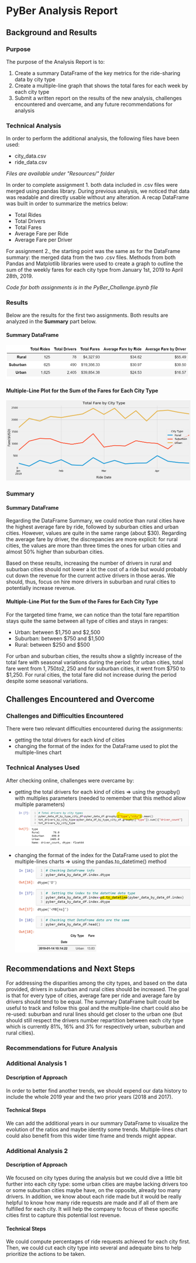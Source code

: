# PyBer Analysis Report

## Background and Results

### Purpose
The purpose of the Analysis Report is to:
1. Create a summary DataFrame of the key metrics for the ride-sharing data by city type
2. Create a multiple-line graph that shows the total fares for each week by each city type
3. Submit a written report on the results of the new analysis, challenges encountered and overcame, and any future recommendations for analysis

### Technical Analysis

In order to perform the additional analysis, the following files have been used:
- city_data.csv
- ride_data.csv

*Files are available under "Resources/" folder*

In order to complete assignment 1. both data included in .csv files were merged using pandas library.
During previous analysis, we noticed that data was readable and directly usable without any alteration.
A recap DataFrame was built in order to summarize the metrics below:
- Total Rides
- Total Drivers
- Total Fares
- Average Fare per Ride
- Average Fare per Driver

For assignment 2., the starting point was the same as for the DataFrame summary: the merged data from the two .csv files.
Methods from both Pandas and Matplotlib libraries were used to create a graph to outline the sum of the weekly fares for each city type from January 1st, 2019 to April 28th, 2019.

*Code for both assignments is in the PyBer_Challenge.ipynb file*


### Results
Below are the results for the first two assignments.
Both results are analyzed in the **Summary** part below.

#### Summary DataFrame
![Summary_DataFrame](Analysis\Summary_DataFrame.png)

#### Multiple-Line Plot for the Sum of the Fares for Each City Type
![Multiple-Line_Plot](Analysis\Fig_Challenge.png)

### Summary

#### Summary DataFrame
Regarding the DataFrame Summary, we could notice than rural cities have the highest average fare by ride, followed by suburban cities and urban cities. However, values are quite in the same range (about $30).
Regarding the average fare by driver, the discrepancies are more explicit: for rural cities, the values are more than three times the ones for urban cities and almost 50% higher than suburban cities.

Based on these results, increasing the number of drivers in rural and suburban cities should not lower a lot the cost of a ride but would probably cut down the revenue for the current active drivers in those aeras. We should, thus, focus on hire more drivers in suburban and rural cities to potentially increase revenue.

#### Multiple-Line Plot for the Sum of the Fares for Each City Type

For the targeted time frame, we can notice than the total fare repartition stays quite the same between all type of cities and stays in ranges:
- Urban: between $1,750 and $2,500
- Suburban: between $750 and $1,500
- Rural: between $250 and $500

For urban and suburban cities, the results show a slightly increase of the total fare with seasonal variations during the period: for urban cities, total fare went from $1,750 to 2,250$ and for suburban cities, it went from $750 to $1,250.
For rural cities, the total fare did not increase during the period despite some seasonal variations.

## Challenges Encountered and Overcome

### Challenges and Difficulties Encountered

There were two relevant difficulties encountered during the assignments:
- getting the total drivers for each kind of cities
- changing the format of the index for the DataFrame used to plot the multiple-lines chart

### Technical Analyses Used
After checking online, challenges were overcame by:
- getting the total drivers for each kind of cities => using the groupby() with multiples parameters (needed to remember that this method allow multiple parameters)
![Difficulty_1](Analysis\Diff_1.png)

- changing the format of the index for the DataFrame used to plot the multiple-lines charts => using the pandas.to_datetime() method
![Difficulty_2](Analysis\Diff_2.png)


## Recommendations and Next Steps

For addressing the disparities among the city types, and based on the data provided, drivers in suburban and rural cities should be increased. The goal is that for every type of cities, average fare per ride and average fare by drivers should tend to be equal.
The summary DataFrame built could be useful to track and follow this goal and the multiple-line chart could also be re-used: suburban and rural lines should get closer to the urban one (but should still respect the drivers number repartition between each city type which is currently 81%, 16% and 3% for respectively urban, suburban and rural cities).


### Recommendations for Future Analysis

### Additional Analysis 1

#### Description of Approach

In order to better find another trends, we should expend our data history to include the whole 2019 year and the two prior years (2018 and 2017). 

#### Technical Steps

We can add the additional years in our summary DataFrame to visualize the evolution of the ratios and maybe identity some trends.
Multiple-lines chart could also benefit from this wider time frame and trends might appear.

### Additional Analysis 2

#### Description of Approach

We focused on city types during the analysis but we could dive a little bit further into each city type: some urban cities are maybe lacking drivers too or some suburban cities maybe have, on the opposite, already too many drivers.
In addition, we know about each ride made but it would be really helpful to know how many ride requests are made and if all of them are fulfilled for each city. It will help the company to focus of these specific cities first to capture this potential lost revenue.

#### Technical Steps

We could compute percentages of ride requests achieved for each city first. Then, we could cut each city type into several and adequate bins to help prioritize the actions to be taken.  

